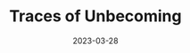 ---
title: 'Traces of Unbecoming'
date: '2023-03-28'
desc: 'In the objects I maintain I slowly realise
I can never become who you want me to be;

Not the homemaker you taught me to be,
As my cooking is lackluster and my folds are untidy

Not the pretty girl you always say I am,
I thought as I leave bottles of sun cream unused

Not the daughter you said you would always be proud of,
I affirmed as I wore my rainbow headband and pronoun pins

As I hide these traces of unbecoming,
I pray that they do not leave a scent,
Lest my cover is blown and I break your heart again.'
---